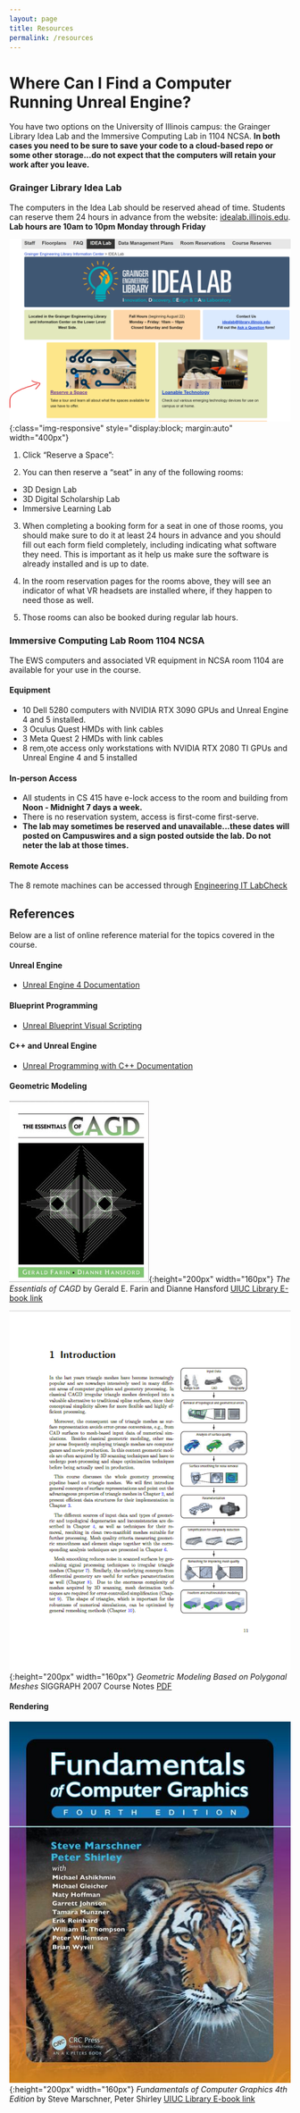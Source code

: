 ```yaml
---
layout: page
title: Resources
permalink: /resources
---
```


# Where Can I Find a Computer Running Unreal Engine?

You have two options on the University of Illinois campus: the Grainger Library Idea Lab and the Immersive Computing Lab in 1104 NCSA.
**In both cases you need to be sure to save your code to a cloud-based repo or some other storage...do not expect that the computers will retain your work after you leave.**

### Grainger Library Idea Lab

The computers in the Idea Lab should be reserved ahead of time. Students can reserve them 24 hours in advance from the website: [idealab.illinois.edu](idealab.illinois.edu). **Lab hours are 10am to 10pm Monday through Friday** 

![Mandolorian](/img/idealab.png){:class="img-responsive" style="display:block; margin:auto" width="400px"}

1.	Click “Reserve a Space”: 
 
2.	You can then reserve a “seat” in any of the following rooms:
+	3D Design Lab
+	3D Digital Scholarship Lab
+	Immersive Learning Lab

3.	When completing a booking form for a seat in one of those rooms, you should make sure to do it at least 24 hours in advance and you should fill out each form field completely, including indicating what software they need. This is important as it help us make sure the software is already installed and is up to date.

4.	In the room reservation pages for the rooms above, they will see an indicator of what VR headsets are installed where, if they happen to need those as well.

5.	Those rooms can also be booked during regular lab hours.

### Immersive Computing Lab Room 1104 NCSA

The EWS computers and associated VR equipment in NCSA room 1104 are available for your use in the course. 

#### Equipment 

+ 10 Dell 5280 computers with NVIDIA RTX 3090 GPUs and Unreal Engine 4 and 5 installed.
+ 3 Oculus Quest HMDs with link cables
+ 3 Meta Quest 2 HMDs with link cables
+ 8 rem,ote access only workstations with NVIDIA RTX 2080 TI GPUs and Unreal Engine 4 and 5 installed 

#### In-person Access 
+ All students in CS 415 have e-lock access to the room and building from **Noon - Midnight 7 days a week.**  
+ There is no reservation system, access is first-come first-serve. 
+ **The lab may sometimes be reserved and unavailable...these dates will posted on Campuswires and a sign posted outside the lab. Do not neter the lab at those times.**

#### Remote Access

The 8 remote machines can be accessed through [Engineering IT LabCheck](https://answers.uillinois.edu/illinois.engineering/105329)

## References

Below are a list of online reference material for the topics covered in the course.

#### Unreal Engine

+ [Unreal Engine 4 Documentation](https://docs.unrealengine.com/4.27/en-US/)

#### Blueprint Programming 

+ [Unreal Blueprint Visual Scripting](https://docs.unrealengine.com/4.27/en-US/ProgrammingAndScripting/Blueprints/)

#### C++ and Unreal Engine

+ [Unreal Programming with C++ Documentation](https://docs.unrealengine.com/4.27/en-US/ProgrammingAndScripting/ProgrammingWithCPP/)

#### Geometric Modeling
![Essentials of CAGD](/img/cagd.jpg){:height="200px" width="160px"}
_The Essentials of CAGD_ by  Gerald E. Farin and Dianne Hansford
[UIUC Library E-book link](https://i-share-uiu.primo.exlibrisgroup.com/permalink/01CARLI_UIU/gpjosq/alma99888760512205899)

![Polygon Mesh Processing](/img/poly.PNG){:height="200px" width="160px"}
_Geometric Modeling Based on Polygonal Meshes_ SIGGRAPH 2007 Course Notes [PDF](https://github.com/illinois-cs498gd/illinois-cs498gd.github.io/raw/main/Papers/2007_Meshes_Pauly_course_c23-reduced.pdf)

#### Rendering

![Fundamentals of Computer Graphics 4th Edition by Steve Marschner, Peter Shirley](/img/shirley.jpg){:height="200px" width="160px"}
_Fundamentals of Computer Graphics 4th Edition_ by Steve Marschner, Peter Shirley [UIUC Library E-book link](https://i-share-uiu.primo.exlibrisgroup.com/permalink/01CARLI_UIU/gpjosq/alma99945011412205899)
